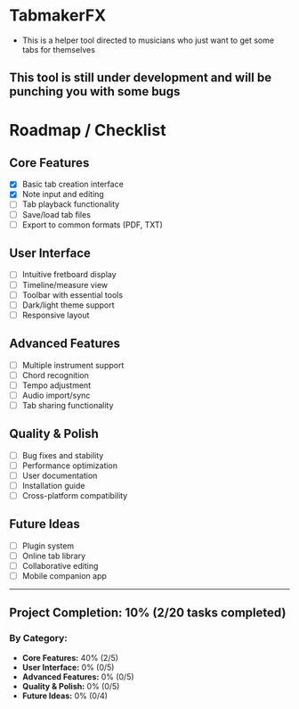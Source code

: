 # TabmakerFX
- This is a helper tool directed to musicians who just want to get some tabs for themselves

## This tool is still under development and will be punching you with some bugs

# Roadmap / Checklist

## Core Features
- [x] Basic tab creation interface
- [x] Note input and editing
- [ ] Tab playback functionality
- [ ] Save/load tab files
- [ ] Export to common formats (PDF, TXT)

## User Interface
- [ ] Intuitive fretboard display
- [ ] Timeline/measure view
- [ ] Toolbar with essential tools
- [ ] Dark/light theme support
- [ ] Responsive layout

## Advanced Features
- [ ] Multiple instrument support
- [ ] Chord recognition
- [ ] Tempo adjustment
- [ ] Audio import/sync
- [ ] Tab sharing functionality

## Quality & Polish
- [ ] Bug fixes and stability
- [ ] Performance optimization
- [ ] User documentation
- [ ] Installation guide
- [ ] Cross-platform compatibility

## Future Ideas
- [ ] Plugin system
- [ ] Online tab library
- [ ] Collaborative editing
- [ ] Mobile companion app

---

## Project Completion: **10%** (2/20 tasks completed)

### By Category:
- **Core Features:** 40% (2/5)
- **User Interface:** 0% (0/5)
- **Advanced Features:** 0% (0/5)
- **Quality & Polish:** 0% (0/5)
- **Future Ideas:** 0% (0/4)
